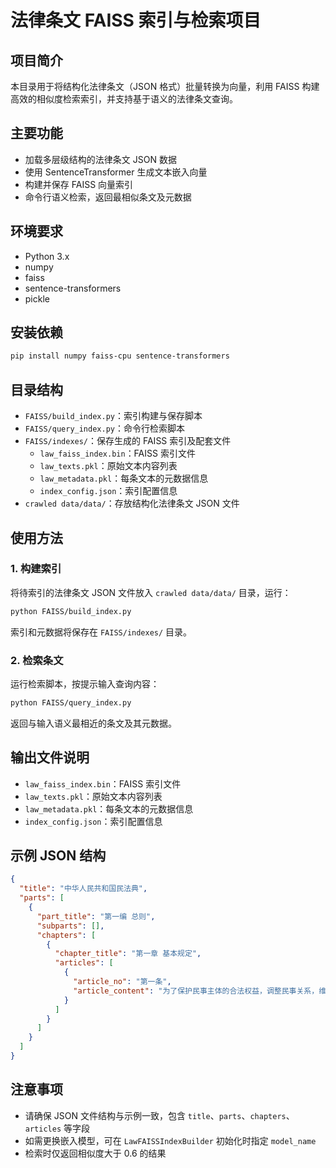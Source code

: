 # 法律条文 FAISS 索引与检索项目

## 项目简介
本目录用于将结构化法律条文（JSON 格式）批量转换为向量，利用 FAISS 构建高效的相似度检索索引，并支持基于语义的法律条文查询。

## 主要功能
- 加载多层级结构的法律条文 JSON 数据
- 使用 SentenceTransformer 生成文本嵌入向量
- 构建并保存 FAISS 向量索引
- 命令行语义检索，返回最相似条文及元数据

## 环境要求
- Python 3.x
- numpy
- faiss
- sentence-transformers
- pickle

## 安装依赖
```bash
pip install numpy faiss-cpu sentence-transformers
```

## 目录结构
- `FAISS/build_index.py`：索引构建与保存脚本
- `FAISS/query_index.py`：命令行检索脚本
- `FAISS/indexes/`：保存生成的 FAISS 索引及配套文件
  - `law_faiss_index.bin`：FAISS 索引文件
  - `law_texts.pkl`：原始文本内容列表
  - `law_metadata.pkl`：每条文本的元数据信息
  - `index_config.json`：索引配置信息
- `crawled data/data/`：存放结构化法律条文 JSON 文件

## 使用方法

### 1. 构建索引
将待索引的法律条文 JSON 文件放入 `crawled data/data/` 目录，运行：
```bash
python FAISS/build_index.py
```
索引和元数据将保存在 `FAISS/indexes/` 目录。

### 2. 检索条文
运行检索脚本，按提示输入查询内容：
```bash
python FAISS/query_index.py
```
返回与输入语义最相近的条文及其元数据。

## 输出文件说明
- `law_faiss_index.bin`：FAISS 索引文件
- `law_texts.pkl`：原始文本内容列表
- `law_metadata.pkl`：每条文本的元数据信息
- `index_config.json`：索引配置信息

## 示例 JSON 结构
```json
{
  "title": "中华人民共和国民法典",
  "parts": [
    {
      "part_title": "第一编 总则",
      "subparts": [],
      "chapters": [
        {
          "chapter_title": "第一章 基本规定",
          "articles": [
            {
              "article_no": "第一条",
              "article_content": "为了保护民事主体的合法权益，调整民事关系，维护社会和经济秩序，适应中国特色社会主义发展要求，弘扬社会主义核心价值观，根据宪法，制定本法。"
            }
          ]
        }
      ]
    }
  ]
}
```
## 注意事项
- 请确保 JSON 文件结构与示例一致，包含 `title`、`parts`、`chapters`、`articles` 等字段
- 如需更换嵌入模型，可在 `LawFAISSIndexBuilder` 初始化时指定 `model_name`
- 检索时仅返回相似度大于 0.6 的结果
